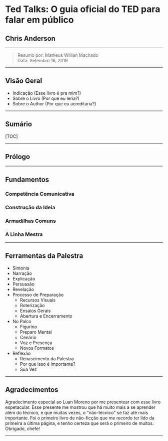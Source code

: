 Ted Talks: O guia oficial do TED para falar em público
===
Chris Anderson
---

---
> Resumo por: Matheus Willian Machado   
> Data: Setembro 16, 2019
---

Visão Geral
---

+ Indicação (Esse livro é pra mim?)
+ Sobre o Livro (Por que eu leria?)
+ Sobre o Author (Por que eu acreditaria?)

---

Sumário
---

[TOC]

---

## Prólogo

---

## Fundamentos
### Competência Comunicativa
### Construção da Ideia
### Armadilhas Comuns
### A Linha Mestra

---

## Ferramentas da Palestra
  + Sintonia
  + Narração
  + Explicação
  + Persuasão
  + Revelação
+ Processo de Preparação
  + Recursos Visuais
  + Roterização
  + Ensaios Gerais
  + Abertura e Encerramento
+ No Palco
  + Figurino
  + Preparo Mental
  + Cenário
  + Voz e Presença
  + Novos Formatos
+ Reflexão
  + Renascimento da Palestra
  + Por que isso é importante?
  + Sua Vez
---







Agradecimentos
---

Agradecimento especial ao Luan Moreno por me presentear com esse livro espetacular. Esse presente me mostrou que há muito mais a se aprender além do técnico, e que muitas vezes, o "não-técnico" se faz até mais importante. Foi o primeiro livro de não-ficção que me recordo ter lido da primeira a última página, e tenho certeza que será o primeiro de muitos.  
Obrigado, chefe!  

---
<!--stackedit_data:
eyJoaXN0b3J5IjpbLTQ5NTEzNDEyNF19
-->